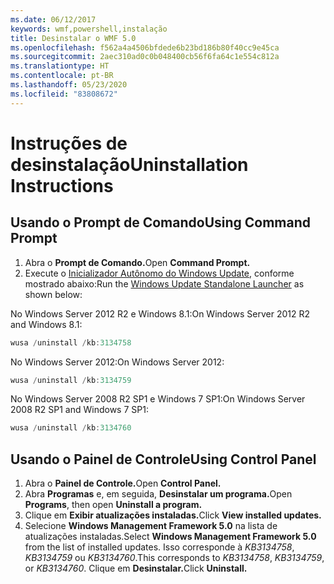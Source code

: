 ```yaml
---
ms.date: 06/12/2017
keywords: wmf,powershell,instalação
title: Desinstalar o WMF 5.0
ms.openlocfilehash: f562a4a4506bfdede6b23bd186b80f40cc9e45ca
ms.sourcegitcommit: 2aec310ad0c0b048400cb56f6fa64c1e554c812a
ms.translationtype: HT
ms.contentlocale: pt-BR
ms.lasthandoff: 05/23/2020
ms.locfileid: "83808672"
---
```

# <a name="uninstallation-instructions"></a><span data-ttu-id="b2531-103">Instruções de desinstalação</span><span class="sxs-lookup"><span data-stu-id="b2531-103">Uninstallation Instructions</span></span>

## <a name="using-command-prompt"></a><span data-ttu-id="b2531-104">Usando o Prompt de Comando</span><span class="sxs-lookup"><span data-stu-id="b2531-104">Using Command Prompt</span></span>

1. <span data-ttu-id="b2531-105">Abra o **Prompt de Comando.**</span><span class="sxs-lookup"><span data-stu-id="b2531-105">Open **Command Prompt.**</span></span>
2. <span data-ttu-id="b2531-106">Execute o [Inicializador Autônomo do Windows Update](https://support.microsoft.com/en-us/kb/934307), conforme mostrado abaixo:</span><span class="sxs-lookup"><span data-stu-id="b2531-106">Run the [Windows Update Standalone Launcher](https://support.microsoft.com/en-us/kb/934307) as shown below:</span></span>

<span data-ttu-id="b2531-107">No Windows Server 2012 R2 e Windows 8.1:</span><span class="sxs-lookup"><span data-stu-id="b2531-107">On Windows Server 2012 R2 and Windows 8.1:</span></span>

```powershell
wusa /uninstall /kb:3134758
```

<span data-ttu-id="b2531-108">No Windows Server 2012:</span><span class="sxs-lookup"><span data-stu-id="b2531-108">On Windows Server 2012:</span></span>

```powershell
wusa /uninstall /kb:3134759
```

<span data-ttu-id="b2531-109">No Windows Server 2008 R2 SP1 e Windows 7 SP1:</span><span class="sxs-lookup"><span data-stu-id="b2531-109">On Windows Server 2008 R2 SP1 and Windows 7 SP1:</span></span>

```powershell
wusa /uninstall /kb:3134760
```

## <a name="using-control-panel"></a><span data-ttu-id="b2531-110">Usando o Painel de Controle</span><span class="sxs-lookup"><span data-stu-id="b2531-110">Using Control Panel</span></span>

1. <span data-ttu-id="b2531-111">Abra o **Painel de Controle.**</span><span class="sxs-lookup"><span data-stu-id="b2531-111">Open **Control Panel.**</span></span>
2. <span data-ttu-id="b2531-112">Abra **Programas** e, em seguida, **Desinstalar um programa.**</span><span class="sxs-lookup"><span data-stu-id="b2531-112">Open **Programs**, then open **Uninstall a program.**</span></span>
3. <span data-ttu-id="b2531-113">Clique em **Exibir atualizações instaladas.**</span><span class="sxs-lookup"><span data-stu-id="b2531-113">Click **View installed updates.**</span></span>
4. <span data-ttu-id="b2531-114">Selecione **Windows Management Framework 5.0** na lista de atualizações instaladas.</span><span class="sxs-lookup"><span data-stu-id="b2531-114">Select **Windows Management Framework 5.0** from the list of installed updates.</span></span> <span data-ttu-id="b2531-115">Isso corresponde à *KB3134758*, *KB3134759* ou *KB3134760*.</span><span class="sxs-lookup"><span data-stu-id="b2531-115">This corresponds to *KB3134758*, *KB3134759*, or *KB3134760*.</span></span> <span data-ttu-id="b2531-116">Clique em **Desinstalar.**</span><span class="sxs-lookup"><span data-stu-id="b2531-116">Click **Uninstall.**</span></span>
